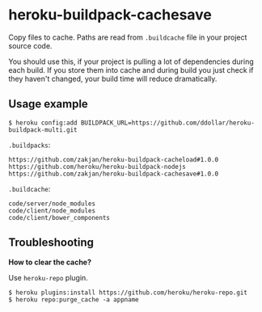 # heroku-buildpack-cachesave

Copy files to cache. Paths are read from `.buildcache` file in your project source code.

You should use this, if your project is pulling a lot of dependencies during each build. If you store them into cache and during build you just check if they haven't changed, your build time will reduce dramatically.

## Usage example

`$ heroku config:add BUILDPACK_URL=https://github.com/ddollar/heroku-buildpack-multi.git`

`.buildpacks`:

```
https://github.com/zakjan/heroku-buildpack-cacheload#1.0.0
https://github.com/heroku/heroku-buildpack-nodejs
https://github.com/zakjan/heroku-buildpack-cachesave#1.0.0
```

`.buildcache`:

```
code/server/node_modules
code/client/node_modules
code/client/bower_components
```

## Troubleshooting

**How to clear the cache?**

Use `heroku-repo` plugin.

```
$ heroku plugins:install https://github.com/heroku/heroku-repo.git
$ heroku repo:purge_cache -a appname
```